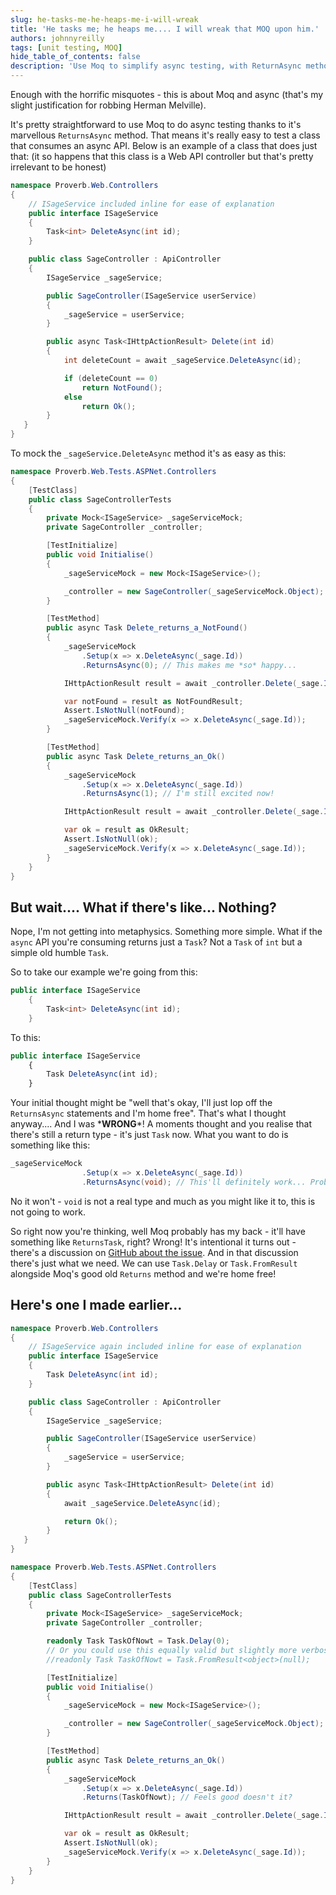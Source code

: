 ```yaml
---
slug: he-tasks-me-he-heaps-me-i-will-wreak
title: 'He tasks me; he heaps me.... I will wreak that MOQ upon him.'
authors: johnnyreilly
tags: [unit testing, MOQ]
hide_table_of_contents: false
description: 'Use Moq to simplify async testing, with ReturnAsync method. For testing a class that consumes async API, mock it using Task.Delay with Moqs Returns.'
---
```


Enough with the horrific misquotes - this is about Moq and async (that's my slight justification for robbing Herman Melville).

<!--truncate-->

It's pretty straightforward to use Moq to do async testing thanks to it's marvellous `ReturnsAsync` method. That means it's really easy to test a class that consumes an async API. Below is an example of a class that does just that: (it so happens that this class is a Web API controller but that's pretty irrelevant to be honest)

```cs
namespace Proverb.Web.Controllers
{
    // ISageService included inline for ease of explanation
    public interface ISageService
    {
        Task<int> DeleteAsync(int id);
    }

    public class SageController : ApiController
    {
        ISageService _sageService;

        public SageController(ISageService userService)
        {
            _sageService = userService;
        }

        public async Task<IHttpActionResult> Delete(int id)
        {
            int deleteCount = await _sageService.DeleteAsync(id);

            if (deleteCount == 0)
                return NotFound();
            else
                return Ok();
        }
   }
}
```

To mock the `_sageService.DeleteAsync` method it's as easy as this:

```cs
namespace Proverb.Web.Tests.ASPNet.Controllers
{
    [TestClass]
    public class SageControllerTests
    {
        private Mock<ISageService> _sageServiceMock;
        private SageController _controller;

        [TestInitialize]
        public void Initialise()
        {
            _sageServiceMock = new Mock<ISageService>();

            _controller = new SageController(_sageServiceMock.Object);
        }

        [TestMethod]
        public async Task Delete_returns_a_NotFound()
        {
            _sageServiceMock
                .Setup(x => x.DeleteAsync(_sage.Id))
                .ReturnsAsync(0); // This makes me *so* happy...

            IHttpActionResult result = await _controller.Delete(_sage.Id);

            var notFound = result as NotFoundResult;
            Assert.IsNotNull(notFound);
            _sageServiceMock.Verify(x => x.DeleteAsync(_sage.Id));
        }

        [TestMethod]
        public async Task Delete_returns_an_Ok()
        {
            _sageServiceMock
                .Setup(x => x.DeleteAsync(_sage.Id))
                .ReturnsAsync(1); // I'm still excited now!

            IHttpActionResult result = await _controller.Delete(_sage.Id);

            var ok = result as OkResult;
            Assert.IsNotNull(ok);
            _sageServiceMock.Verify(x => x.DeleteAsync(_sage.Id));
        }
    }
}
```

## But wait.... What if there's like... Nothing?

Nope, I'm not getting into metaphysics. Something more simple. What if the `async` API you're consuming returns just a `Task`? Not a `Task` of `int` but a simple old humble `Task`.

So to take our example we're going from this:

```cs
public interface ISageService
    {
        Task<int> DeleteAsync(int id);
    }
```

To this:

```ts
public interface ISageService
    {
        Task DeleteAsync(int id);
    }
```

Your initial thought might be "well that's okay, I'll just lop off the `ReturnsAsync` statements and I'm home free". That's what I thought anyway.... And I was \***WRONG**\*! A moments thought and you realise that there's still a return type - it's just `Task` now. What you want to do is something like this:

```cs
_sageServiceMock
                .Setup(x => x.DeleteAsync(_sage.Id))
                .ReturnsAsync(void); // This'll definitely work... Probably
```

No it won't - `void` is not a real type and much as you might like it to, this is not going to work.

So right now you're thinking, well Moq probably has my back - it'll have something like `ReturnsTask`, right? Wrong! It's intentional it turns out - there's a discussion on [GitHub about the issue](https://github.com/Moq/moq4/issues/117). And in that discussion there's just what we need. We can use `Task.Delay` or `Task.FromResult` alongside Moq's good old `Returns` method and we're home free!

## Here's one I made earlier...

```cs
namespace Proverb.Web.Controllers
{
    // ISageService again included inline for ease of explanation
    public interface ISageService
    {
        Task DeleteAsync(int id);
    }

    public class SageController : ApiController
    {
        ISageService _sageService;

        public SageController(ISageService userService)
        {
            _sageService = userService;
        }

        public async Task<IHttpActionResult> Delete(int id)
        {
            await _sageService.DeleteAsync(id);

            return Ok();
        }
   }
}
```

```cs
namespace Proverb.Web.Tests.ASPNet.Controllers
{
    [TestClass]
    public class SageControllerTests
    {
        private Mock<ISageService> _sageServiceMock;
        private SageController _controller;

        readonly Task TaskOfNowt = Task.Delay(0);
        // Or you could use this equally valid but slightly more verbose approach:
        //readonly Task TaskOfNowt = Task.FromResult<object>(null);

        [TestInitialize]
        public void Initialise()
        {
            _sageServiceMock = new Mock<ISageService>();

            _controller = new SageController(_sageServiceMock.Object);
        }

        [TestMethod]
        public async Task Delete_returns_an_Ok()
        {
            _sageServiceMock
                .Setup(x => x.DeleteAsync(_sage.Id))
                .Returns(TaskOfNowt); // Feels good doesn't it?

            IHttpActionResult result = await _controller.Delete(_sage.Id);

            var ok = result as OkResult;
            Assert.IsNotNull(ok);
            _sageServiceMock.Verify(x => x.DeleteAsync(_sage.Id));
        }
    }
}
```
